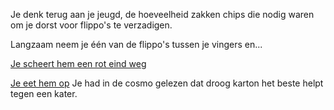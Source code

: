 Je denk terug aan je jeugd, de hoeveelheid zakken chips die nodig waren om je dorst voor flippo's te verzadigen. 

Langzaam neem je één van de flippo's tussen je vingers en...

[Je scheert hem een rot eind weg](scheer/scheer.md)

[Je eet hem op](eet/eet.md) Je had in de cosmo gelezen dat droog karton het beste helpt tegen een kater. 